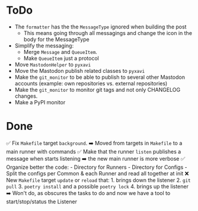 # ToDo

- The `formatter` has the the `MessageType` ignored when building the post
    - This means going through all messagings and change the icon in the body for the MessageType
- Simplify the messaging:
    - Merge `Message` and `QueueItem`.
    - Make `QueueItem` just a protocol
- Move `MastodonHelper` to `pyxavi`
- Move the Mastodon publish related classes to `pyxavi`
- Make the `git_monitor` to be able to publish to several other Mastodon accounts (example: own repositories vs. external repositories)
- Make the `git_monitor` to monitor git tags and not only CHANGELOG changes.
- Make a PyPI monitor

# Done

✅ Fix `Makefile` target `background`.
    ➡️ Moved from targets in `Makefile` to a main runner with commands
✅ Make that the runner `listen` publishes a message when starts listening
    ➡️ the new main runner is more verbose
✅ Organize better the code:
    - Directory for Runners
    - Directory for Configs
    - Split the configs per Common & each Runner and read all together at init
❌ New `Makefile` target `update` or `reload` that: 
    1. brings down the listener
    2. `git pull`
    3. `poetry install` and a possible `poetry lock`
    4. brings up the listener
    ➡️ Won't do, as obscures the tasks to do and now we have a tool to start/stop/status the Listener